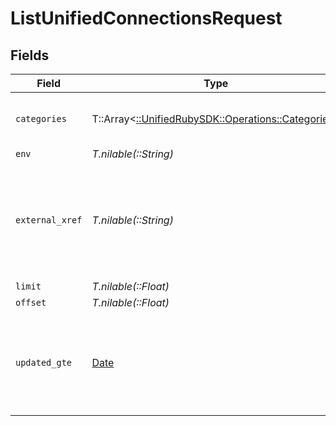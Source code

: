 # ListUnifiedConnectionsRequest


## Fields

| Field                                                                                       | Type                                                                                        | Required                                                                                    | Description                                                                                 |
| ------------------------------------------------------------------------------------------- | ------------------------------------------------------------------------------------------- | ------------------------------------------------------------------------------------------- | ------------------------------------------------------------------------------------------- |
| `categories`                                                                                | T::Array<[::UnifiedRubySDK::Operations::Categories](../../models/operations/categories.md)> | :heavy_minus_sign:                                                                          | Filter the results on these categories                                                      |
| `env`                                                                                       | *T.nilable(::String)*                                                                       | :heavy_minus_sign:                                                                          | N/A                                                                                         |
| `external_xref`                                                                             | *T.nilable(::String)*                                                                       | :heavy_minus_sign:                                                                          | Filter the results to only those integrations for your user referenced by this value        |
| `limit`                                                                                     | *T.nilable(::Float)*                                                                        | :heavy_minus_sign:                                                                          | N/A                                                                                         |
| `offset`                                                                                    | *T.nilable(::Float)*                                                                        | :heavy_minus_sign:                                                                          | N/A                                                                                         |
| `updated_gte`                                                                               | [Date](https://ruby-doc.org/stdlib-2.6.1/libdoc/date/rdoc/Date.html)                        | :heavy_minus_sign:                                                                          | Return only results whose updated date is equal or greater to this value                    |